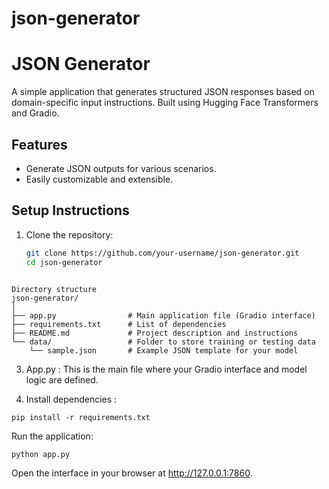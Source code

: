 # json-generator


# JSON Generator

A simple application that generates structured JSON responses based on domain-specific input instructions. Built using Hugging Face Transformers and Gradio.

## Features
- Generate JSON outputs for various scenarios.
- Easily customizable and extensible.

## Setup Instructions
1. Clone the repository:
   ```bash
   git clone https://github.com/your-username/json-generator.git
   cd json-generator
```shell

Directory structure 
json-generator/
│
├── app.py                # Main application file (Gradio interface)
├── requirements.txt      # List of dependencies
├── README.md             # Project description and instructions
└── data/                 # Folder to store training or testing data
    └── sample.json       # Example JSON template for your model
```


3. App.py : This is the main file where your Gradio interface and model logic are defined.

4. Install dependencies : 
```shell
pip install -r requirements.txt
```

Run the application:
```shell
python app.py
```

Open the interface in your browser at http://127.0.0.1:7860.


